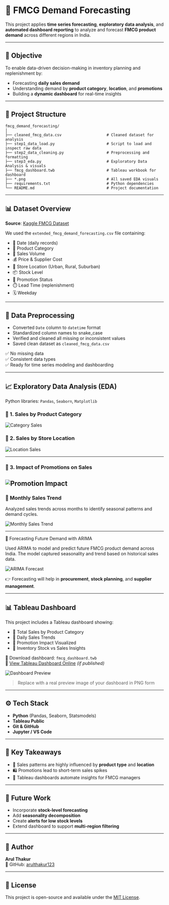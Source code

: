 # 🛒 FMCG Demand Forecasting 

This project applies **time series forecasting**, **exploratory data analysis**, and **automated dashboard reporting** to analyze and forecast **FMCG product demand** across different regions in India.

---

## 📌 Objective

To enable data-driven decision-making in inventory planning and replenishment by:
- Forecasting **daily sales demand**
- Understanding demand by **product category**, **location**, and **promotions**
- Building a **dynamic dashboard** for real-time insights

---

## 📁 Project Structure

```
fmcg_demand_forecasting/
│
├── cleaned_fmcg_data.csv                    # Cleaned dataset for analysis
├── step1_data_load.py                       # Script to load and inspect raw data
├── step2_data_cleaning.py                   # Preprocessing and formatting
├── step3_eda.py                             # Exploratory Data Analysis & visuals
├── fmcg_dashboard.twb                       # Tableau workbook for dashboard
├── *.png                                    # All saved EDA visuals
├── requirements.txt                         # Python dependencies
└── README.md                                # Project documentation
```

---

## 📊 Dataset Overview

**Source**: [Kaggle FMCG Dataset](https://www.kaggle.com/datasets/krishanukalita/fmcg-sales-demand-forecasting-and-optimization)

We used the `extended_fmcg_demand_forecasting.csv` file containing:
- 📆 Date (daily records)
- 🧴 Product Category
- 🧮 Sales Volume
- 💰 Price & Supplier Cost
- 📍 Store Location (Urban, Rural, Suburban)
- 📦 Stock Level
- 📢 Promotion Status
- ⏱️ Lead Time (replenishment)
- 🗓️ Weekday

---

## 🧼 Data Preprocessing

- Converted `Date` column to `datetime` format
- Standardized column names to snake_case
- Verified and cleaned all missing or inconsistent values
- Saved clean dataset as `cleaned_fmcg_data.csv`

✅ No missing data  
✅ Consistent data types  
✅ Ready for time series modeling and dashboarding

---

## 📈 Exploratory Data Analysis (EDA)

Python libraries: `Pandas`, `Seaborn`, `Matplotlib`

### 🔹 1. Sales by Product Category

![Category Sales](fig_category_sales.png)

### 🔹 2. Sales by Store Location

![Location Sales](fig_sales_by_location.png)

---

### 🔹 3. Impact of Promotions on Sales

![Promotion Impact](fig_promotion_impact.png)
---

### 🔹 Monthly Sales Trend

Analyzed sales trends across months to identify seasonal patterns and demand cycles.

![Monthly Sales Trend](fig_monthly_sales_trend.png)

---

🔹 Forecasting Future Demand with ARIMA

Used ARIMA to model and predict future FMCG product demand across India. The model captured seasonality and trend based on historical sales data.

![ARIMA Forecast](fmcg_forecast_arima.png)


👉 Forecasting will help in **procurement**, **stock planning**, and **supplier management**.

---

## 📊 Tableau Dashboard

This project includes a Tableau dashboard showing:

- 🔹 Total Sales by Product Category
- 🔹 Daily Sales Trends
- 🔹 Promotion Impact Visualized
- 🔹 Inventory Stock vs Sales Insights

📁 Download dashboard: `fmcg_dashboard.twb`  
🔗 [View Tableau Dashboard Online](https://public.tableau.com/views/your-dashboard-link-here) *(if published)*

![Dashboard Preview](fmcg_dashboard_preview.png)

> Replace with a real preview image of your dashboard in PNG form

---

## ⚙️ Tech Stack

- **Python** (Pandas, Seaborn, Statsmodels)
- **Tableau Public**
- **Git & GitHub**
- **Jupyter / VS Code**

---

## 📌 Key Takeaways

- 🧠 Sales patterns are highly influenced by **product type** and **location**
- 🛍️ Promotions lead to short-term sales spikes
- 🧾 Tableau dashboards automate insights for FMCG managers

---

## 🧠 Future Work

- Incorporate **stock-level forecasting**
- Add **seasonality decomposition**
- Create **alerts for low stock levels**
- Extend dashboard to support **multi-region filtering**

---

## 👤 Author

**Arul Thakur**  
🔗 GitHub: [arulthakur123](https://github.com/arulthakur123)

---

## 📜 License

This project is open-source and available under the [MIT License](LICENSE).
